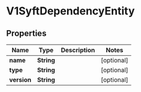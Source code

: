 # V1SyftDependencyEntity

## Properties
Name | Type | Description | Notes
------------ | ------------- | ------------- | -------------
**name** | **String** |  |  [optional]
**type** | **String** |  |  [optional]
**version** | **String** |  |  [optional]
